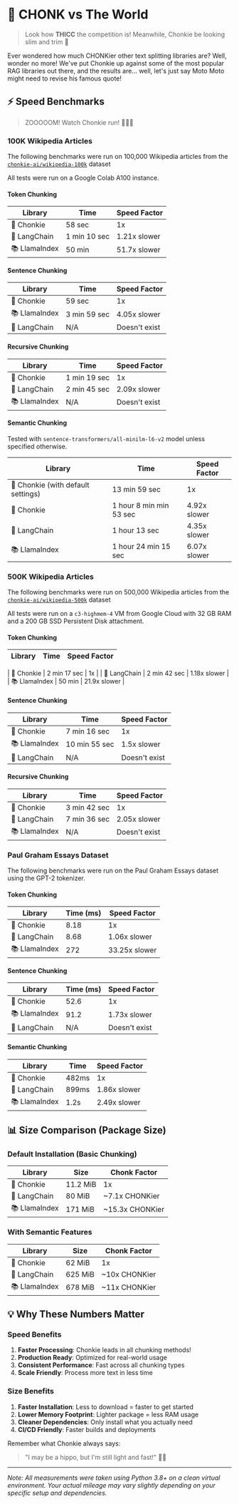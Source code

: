 # 🦛 CHONK vs The World

> Look how **THICC** the competition is! Meanwhile, Chonkie be looking slim and trim 💪

Ever wondered how much CHONKier other text splitting libraries are? Well, wonder no more! We've put Chonkie up against some of the most popular RAG libraries out there, and the results are... well, let's just say Moto Moto might need to revise his famous quote! 

## ⚡ Speed Benchmarks

> ZOOOOOM! Watch Chonkie run! 🏃‍♂️💨

### 100K Wikipedia Articles

The following benchmarks were run on 100,000 Wikipedia articles from the 
[`chonkie-ai/wikipedia-100k`](https://huggingface.co/datasets/chonkie-ai/wikipedia-100k) dataset

All tests were run on a Google Colab A100 instance.

#### Token Chunking

| Library | Time | Speed Factor |
|---------|-----------|--------------|
| 🦛 Chonkie | 58 sec | 1x  |
| 🔗 LangChain | 1 min 10 sec | 1.21x slower |
| 📚 LlamaIndex | 50 min | 51.7x slower |

#### Sentence Chunking

| Library | Time | Speed Factor |
|---------|-----------|--------------|
| 🦛 Chonkie | 59 sec | 1x |
| 📚 LlamaIndex | 3 min 59 sec | 4.05x slower |
| 🔗 LangChain | N/A | Doesn't exist |

#### Recursive Chunking

| Library | Time | Speed Factor |
|---------|-----------|--------------|
| 🦛 Chonkie | 1 min 19 sec | 1x |
| 🔗 LangChain | 2 min 45 sec | 2.09x slower |
| 📚 LlamaIndex | N/A | Doesn't exist |

#### Semantic Chunking

Tested with `sentence-transformers/all-minilm-l6-v2` model unless specified otherwise.

| Library | Time | Speed Factor |
|---------|-----------|--------------|
| 🦛 Chonkie (with default settings) | 13 min 59 sec | 1x |
| 🦛 Chonkie | 1 hour 8 min min 53 sec |  4.92x slower |
| 🔗 LangChain | 1 hour 13 sec | 4.35x slower |
| 📚 LlamaIndex | 1 hour 24 min 15 sec| 6.07x slower |

### 500K Wikipedia Articles

The following benchmarks were run on 500,000 Wikipedia articles from the 
[`chonkie-ai/wikipedia-500k`](https://huggingface.co/datasets/chonkie-ai/wikipedia-500k) dataset

All tests were run on a `c3-highmem-4` VM from Google Cloud with 32 GB RAM and a 200 GB SSD Persistent Disk attachment.

#### Token Chunking

| Library | Time | Speed Factor |
|---------|-----------|--------------|

| 🦛 Chonkie | 2 min 17 sec | 1x |
| 🔗 LangChain | 2 min 42 sec | 1.18x slower |
| 📚 LlamaIndex | 50 min | 21.9x slower |

#### Sentence Chunking

| Library | Time | Speed Factor |
|---------|-----------|--------------|
| 🦛 Chonkie | 7 min 16 sec | 1x |
| 📚 LlamaIndex | 10 min 55 sec | 1.5x slower |
| 🔗 LangChain | N/A | Doesn't exist |

#### Recursive Chunking

| Library | Time | Speed Factor |
|---------|-----------|--------------|
| 🦛 Chonkie | 3 min 42 sec | 1x |
| 🔗 LangChain | 7 min 36 sec | 2.05x slower |
| 📚 LlamaIndex | N/A | Doesn't exist |

### Paul Graham Essays Dataset

The following benchmarks were run on the Paul Graham Essays dataset using the GPT-2 tokenizer. 

#### Token Chunking

| Library | Time (ms) | Speed Factor |
|---------|-----------|--------------|
| 🦛 Chonkie | 8.18 | 1x |
| 🔗 LangChain | 8.68 | 1.06x slower |
| 📚 LlamaIndex | 272 | 33.25x slower |

#### Sentence Chunking 

| Library | Time (ms) | Speed Factor |
|---------|-----------|--------------|
| 🦛 Chonkie | 52.6 | 1x |
| 📚 LlamaIndex | 91.2 | 1.73x slower |
| 🔗 LangChain | N/A | Doesn't exist |

#### Semantic Chunking 

| Library | Time | Speed Factor |
|---------|------|--------------|
| 🦛 Chonkie | 482ms | 1x |
| 🔗 LangChain | 899ms | 1.86x slower |
| 📚 LlamaIndex | 1.2s | 2.49x slower |


## 📊 Size Comparison (Package Size)

### Default Installation (Basic Chunking)

| Library | Size | Chonk Factor |
|---------|------|--------------|
| 🦛 Chonkie | 11.2 MiB | 1x |
| 🔗 LangChain | 80 MiB | ~7.1x CHONKier |
| 📚 LlamaIndex | 171 MiB | ~15.3x CHONKier |

### With Semantic Features

| Library | Size | Chonk Factor |
|---------|------|--------------|
| 🦛 Chonkie | 62 MiB | 1x |
| 🔗 LangChain | 625 MiB | ~10x CHONKier |
| 📚 LlamaIndex | 678 MiB | ~11x CHONKier |


## 💡 Why These Numbers Matter

### Speed Benefits

1. **Faster Processing**: Chonkie leads in all chunking methods!
2. **Production Ready**: Optimized for real-world usage
3. **Consistent Performance**: Fast across all chunking types
4. **Scale Friendly**: Process more text in less time

### Size Benefits

1. **Faster Installation**: Less to download = faster to get started
2. **Lower Memory Footprint**: Lighter package = less RAM usage
3. **Cleaner Dependencies**: Only install what you actually need
4. **CI/CD Friendly**: Faster builds and deployments

Remember what Chonkie always says:
> "I may be a hippo, but I'm still light and fast!" 🦛✨

---

*Note: All measurements were taken using Python 3.8+ on a clean virtual environment. Your actual mileage may vary slightly depending on your specific setup and dependencies.*